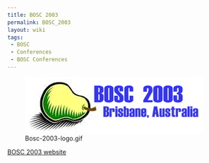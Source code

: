```yaml
---
title: BOSC 2003
permalink: BOSC_2003
layout: wiki
tags:
 - BOSC
 - Conferences
 - BOSC Conferences
---
```


<figure>
<img src="Bosc-2003-logo.gif" title="Bosc-2003-logo.gif" />
<figcaption>Bosc-2003-logo.gif</figcaption>
</figure>

[BOSC 2003 website](http://open-bio.org/bosc2003)
